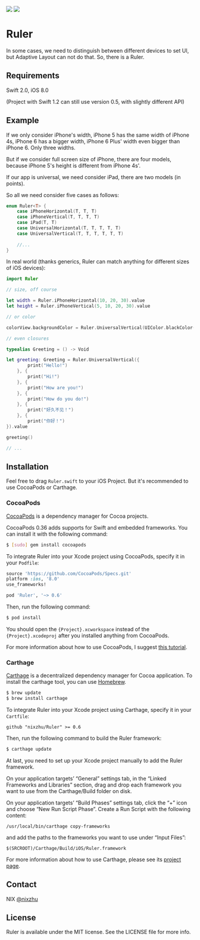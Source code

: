 <p>
<a href="http://cocoadocs.org/docsets/Ruler"><img src="https://img.shields.io/cocoapods/v/Ruler.svg?style=flat"></a> 
<a href="https://github.com/Carthage/Carthage/"><img src="https://img.shields.io/badge/Carthage-compatible-4BC51D.svg?style=flat"></a> 
</p>

# Ruler

In some cases, we need to distinguish between different devices to set UI, but Adaptive Layout can not do that. So, there is a Ruler.

## Requirements

Swift 2.0, iOS 8.0

(Project with Swift 1.2 can still use version 0.5, with slightly different API)

## Example

If we only consider iPhone's width, iPhone 5 has the same width of iPhone 4s, iPhone 6 has a bigger width, iPhone 6 Plus' width even bigger than iPhone 6. Only three widths.

But if we consider full screen size of iPhone, there are four models, because iPhone 5's height is different from iPhone 4s'.

If our app is universal, we need consider iPad, there are two models (in points).

So all we need consider five cases as follows:

```swift
enum Ruler<T> {
    case iPhoneHorizontal(T, T, T)
    case iPhoneVertical(T, T, T, T)
    case iPad(T, T)
    case UniversalHorizontal(T, T, T, T, T)
    case UniversalVertical(T, T, T, T, T, T)
    
	//...
}
```

In real world (thanks generics, Ruler can match anything for different sizes of iOS devices):

```swift
import Ruler
```

```swift
// size, off course

let width = Ruler.iPhoneHorizontal(10, 20, 30).value
let height = Ruler.iPhoneVertical(5, 10, 20, 30).value

// or color

colorView.backgroundColor = Ruler.UniversalVertical(UIColor.blackColor(), UIColor.redColor(), UIColor.blueColor(), UIColor.greenColor(), UIColor.yellowColor(), UIColor.purpleColor()).value

// even closures

typealias Greeting = () -> Void

let greeting: Greeting = Ruler.UniversalVertical({
        print("Hello!")
    }, {
        print("Hi!")
    }, {
        print("How are you!")
    }, {
        print("How do you do!")
    }, {
        print("好久不见！")
    }, {
        print("你好！")
}).value

greeting()

// ...
```

## Installation

Feel free to drag `Ruler.swift` to your iOS Project. But it's recommended to use CocoaPods or Carthage.

### CocoaPods

[CocoaPods](http://cocoapods.org) is a dependency manager for Cocoa projects.

CocoaPods 0.36 adds supports for Swift and embedded frameworks. You can install it with the following command:

```bash
$ [sudo] gem install cocoapods
```

To integrate Ruler into your Xcode project using CocoaPods, specify it in your `Podfile`:

```ruby
source 'https://github.com/CocoaPods/Specs.git'
platform :ios, '8.0'
use_frameworks!

pod 'Ruler', '~> 0.6'
```

Then, run the following command:

```bash
$ pod install
```

You should open the `{Project}.xcworkspace` instead of the `{Project}.xcodeproj` after you installed anything from CocoaPods.

For more information about how to use CocoaPods, I suggest [this tutorial](http://www.raywenderlich.com/64546/introduction-to-cocoapods-2).

### Carthage

[Carthage](https://github.com/Carthage/Carthage) is a decentralized dependency manager for Cocoa application. To install the carthage tool, you can use [Homebrew](http://brew.sh).

```bash
$ brew update
$ brew install carthage
```

To integrate Ruler into your Xcode project using Carthage, specify it in your `Cartfile`:

```ogdl
github "nixzhu/Ruler" >= 0.6
```

Then, run the following command to build the Ruler framework:

```bash
$ carthage update
```

At last, you need to set up your Xcode project manually to add the Ruler framework.

On your application targets’ “General” settings tab, in the “Linked Frameworks and Libraries” section, drag and drop each framework you want to use from the Carthage/Build folder on disk.

On your application targets’ “Build Phases” settings tab, click the “+” icon and choose “New Run Script Phase”. Create a Run Script with the following content:

```
/usr/local/bin/carthage copy-frameworks
```

and add the paths to the frameworks you want to use under “Input Files”:

```
$(SRCROOT)/Carthage/Build/iOS/Ruler.framework
```

For more information about how to use Carthage, please see its [project page](https://github.com/Carthage/Carthage).

## Contact

NIX [@nixzhu](https://twitter.com/nixzhu)

## License

Ruler is available under the MIT license. See the LICENSE file for more info.
